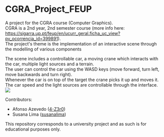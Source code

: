 # CGRA_Project_FEUP

A project for the CGRA course (Computer Graphics).  
CGRA is a 2nd year, 2nd semester course (more info here:  
https://sigarra.up.pt/feup/en/ucurr_geral.ficha_uc_view?pv_ocorrencia_id=399891).  
The project's theme is the implementation of an interactive scene through the modelling of various components

The scene includes a controllable car, a moving crane which interacts with the car, multiple light sources and a terrain.  
The user can control the car using the WASD keys (move forward, turn left, move backwards and turn right).  
Whenever the car is on top of the target the crane picks it up and moves it.  
The car speed and the light sources are controllable through the interface.  
![](images/gif1.gif)
  
  
Contributors:
* Afonso Azevedo ([4-Z3r0](https://github.com/4-Z3r0))
* Susana Lima ([susanalima](https://github.com/susanalima))  
    
This repository corresponds to a university project and as such is for educational purposes only.
